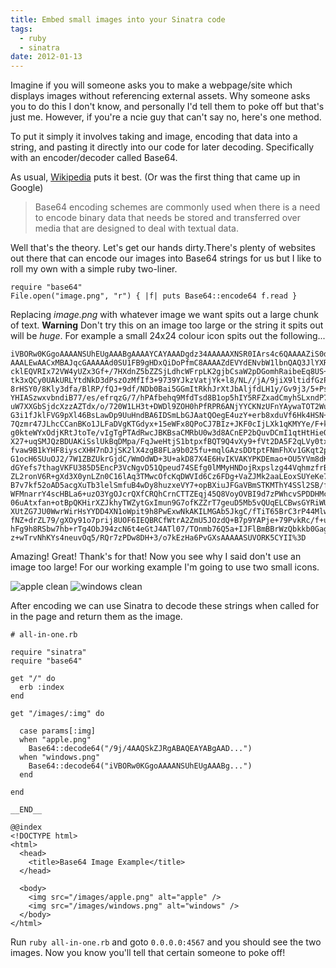 ```yaml
---
title: Embed small images into your Sinatra code
tags:
  - ruby
  - sinatra
date: 2012-01-13
---
```


Imagine if you will someone asks you to make a webpage/site which displays images without referencing external assets. Why someone asks you to do this I don't know, and personally I'd tell them to poke off but that's just me. However, if you're a ncie guy that can't say no, here's one method.

To put it simply it involves taking and image, encoding that data into a string, and pasting it directly into our code for later decoding. Specifically with an encoder/decoder called Base64.

As usual, [Wikipedia](http://en.wikipedia.org/wiki/Base64) puts it best. (Or was the first thing that came up in Google)

> Base64 encoding schemes are commonly used when there is a need to encode binary data that needs be stored and transferred over media that are designed to deal with textual data.

Well that's the theory. Let's get our hands dirty.There's plenty of websites out there that can encode our images into Base64 strings for us but I like to roll my own with a simple ruby two-liner.

	require "base64"
	File.open("image.png", "r") { |f| puts Base64::encode64 f.read }

Replacing _image.png_ with whatever image we want spits out a large chunk of text. **Warning** Don't try this on an image too large or the string it spits out will be _huge_. For example a small 24x24 colour icon spits out the following...

	iVBORw0KGgoAAAANSUhEUgAAABgAAAAYCAYAAADgdz34AAAAAXNSR0IArs4c6QAAAAZiS0dEAP8A/wD/oL2nkwAAAAlwSFlz
	AAALEwAACxMBAJqcGAAAAAd0SU1FB9gHDxQiDoPfmC8AAAAZdEVYdENvbW1lbnQAQ3JlYXRlZCB3aXRoIEdJTVBXgQ4XAAAF
	cklEQVRIx72VW4yUZx3Gf+/7HXdnZ5bZZSjLdhcWFrpLK2gjbCsaW2pDGomhRaibeEq8US+aaL3U1DtjjMaYaGK8qneiLVGh
	tk3xQCy0UAkURLYtdNkD3dPszOzMfIf3+9739YJkzVatjYk+l8/NL//jA/9jiX9ltidfGzPVPxwx2dUBudJxNF/KiW6lZ7ye
	8rHSY0/8Kly3dfa/BlRP/fQJ+9df/NDb0Bai5GGmItRkhJrXtJbAljfdLH1y/Gv9j3/5+PsByH9y5v92xJE1ITodSDQ20ZjI
	YHIASzwxvbndiB77/es/efrqzG/7/hPAfbehq9MfdTsd8B1op5hIY5RFZxadCmyhSLxndP7Yn771ZE+l7+jTrz753d19+87e
	uW7XXGbSjdcXzzAZTdx/o/720W1LH3t+DWDl9ZOH0hPfRPR6ANjYYCKNzUFnYAywaTOT2Wui1mwThVNhbWHqqYnsDD2zvVmn
	G3i1fJklFVG9pXl46BsLawDp9UuHndBA6IDSmLbGJAatQOegE4uzY+erb8xduVf6Hk4HSN+Sm4zYqXvGSJTJUVjKaT+V9ZVw
	7Qzmr47JLhcCCanBKo1JLFaDVgKTGdyx+15eWFx8QPoCJ7BIz+JKF0cIjLXk1qKMYYe/F+k4J1cB0fTF3Taa3y48AZ6EzGBT
	g0kteWYxOdjKRtJtoTe/vIgTgPTAdRwcJBKBsaCMRbU0w3d8ACnEP2bQuvDCmI1qtHtHieO7oLwRunLofROunMcuv4PY+aHa
	X27+uqSMJQzBDUAKiSslUkBqDMpa/FqJweHtjS1btpxfBQT9Q4vXy9+fVt2DA5F2qLVy0txgt+4/tmP00cvdl5/7vNO16WK9
	fvaw9B1kYHF8iyscXHH7nDJjSK2lX4zgB8FLa9b025fu+mqlGAzsDDtptFNmFhXv1GKqt2pH/frKI2M7Hz5xcP+W7zVeePGA
	G1ocH6SUuOJ2/7W1ZBZUkrGjdC/WmOdWD+3U+akD87X4E6HvIKVAKYPKDEmao+OU5YVm8dK5qfGu5Hfbvrjn0e/sLT/y0gCD
	dGYefs7thagVKFU385D5EncP3VcNgvD51Qpeud74SEfg0lMMyHNDojRxpslzg44VqhmzfrB8rnHz1FMrM9fuOTwycsL2HPnx
	ZL2ronV6R+gXd3X0ynLZn0C16lAq3TMwcOfcKqDWVId6Cz6FDg+VaZJMk2aaLEoxSUYeKe7eXfnzysKbX8/zGu2lZw+u937J
	B7v7kf52oAD5acgXuTb3lelSmfuB4wDy8huzxeVY7+opBXiuJFGaVBmSTKMThY4SSl2SB/fU3ZXqPF6g8QOF6yZIu4CwDSRL
	WFMnarrY4scHBLa6+uzO3YgOJcrQXfCRQhCrnCTTZEqj45Q8VoyOVBI9d7zPWhcvSPDDHMcBZAlEB9bUweY0VvoIy6P50NDW
	06uAtxfan+otBpQKHirXZJkhyTWZytGxImun9G7ofKZZrT7geuD5Mb5vQUqELCBwsGYRiWUl2o0TFl9c800brezBLpMTTc9g
	XUtZG7JU0WwrWirHsYYDD4XN1oWpit9h8PwExwNkAKILMGAb5JkgC/fTiT65BrC3rP44Mlw8sK47fNbzXSWkuGCNmZ+fa3a9
	fNZ+drZL79/gXOy91o7prij8UOF6IEQBRCfWtrA2ZmU5JOzdQ+B7p9YAPje+79PvkRc/f+utGwfTWz8Ydzzw/BTPt0gByAJC
	hFg9h8RSbw7hb+rTg4ObJ94zcN6t4eGtJ4ATl07/TOnmb76Q5a+IJFlBmBBrWzQbkkb0Gag8jrTmR+8r9P+dbkzOjkX1hXEd
	z+wTrvNhKYs4neuvOq5/RQr7zPDw8DH+3/o7kEzHa6PvGXsAAAAASUVORK5CYII%3D

Amazing! Great! Thank's for that! Now you see why I said don't use an image too large! For our working example I'm going to use two small icons.

![apple clean](/assets/apple.png) ![windows clean](/assets/windows.png)

After encoding we can use Sinatra to decode these strings when called for in the page and return them as the image.

	# all-in-one.rb

	require "sinatra"
	require "base64"
	
	get "/" do
	  erb :index
	end

	get "/images/:img" do
	
	  case params[:img]
	  when "apple.png"
	    Base64::decode64("/9j/4AAQSkZJRgABAQEAYABgAAD...")
	  when "windows.png"
	    Base64::decode64("iVBORw0KGgoAAAANSUhEUgAAABg...")
	  end
	
	end

	__END__

	@@index
	<!DOCTYPE html>
	<html>
	  <head>
	    <title>Base64 Image Example</title>
	  </head>
	
	  <body>
	    <img src="/images/apple.png" alt="apple" />
	    <img src="/images/windows.png" alt="windows" />
	  </body>
	</html>

Run `ruby all-in-one.rb` and goto `0.0.0.0:4567` and you should see the two images. Now you know you'll tell that certain someone to poke off!